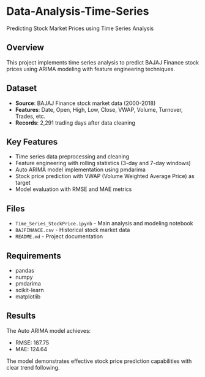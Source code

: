 # Data-Analysis-Time-Series
Predicting Stock Market Prices using Time Series Analysis

## Overview
This project implements time series analysis to predict BAJAJ Finance stock prices using ARIMA modeling with feature engineering techniques.

## Dataset
- **Source**: BAJAJ Finance stock market data (2000-2018)
- **Features**: Date, Open, High, Low, Close, VWAP, Volume, Turnover, Trades, etc.
- **Records**: 2,291 trading days after data cleaning

## Key Features
- Time series data preprocessing and cleaning
- Feature engineering with rolling statistics (3-day and 7-day windows)
- Auto ARIMA model implementation using pmdarima
- Stock price prediction with VWAP (Volume Weighted Average Price) as target
- Model evaluation with RMSE and MAE metrics

## Files
- `Time_Series_StockPrice.ipynb` - Main analysis and modeling notebook
- `BAJFINANCE.csv` - Historical stock market data
- `README.md` - Project documentation

## Requirements
- pandas
- numpy  
- pmdarima
- scikit-learn
- matplotlib

## Results
The Auto ARIMA model achieves:
- RMSE: 187.75
- MAE: 124.64

The model demonstrates effective stock price prediction capabilities with clear trend following.
